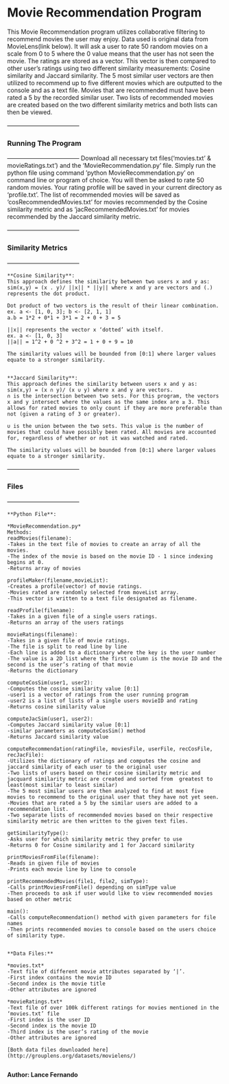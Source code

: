 # Movie Recommendation Program
This Movie Recommendation program utilizes collaborative filtering to recommend movies the user may enjoy. Data used is original data from MovieLens(link below). It will ask a user to rate 50 random movies on a scale from 0 to 5 where the 0 value means that the user has not seen the movie. The ratings are stored as a vector. This vector is then compared to other user’s ratings using two different similarity measurements: Cosine similarity and Jaccard similarity. The 5 most similar user vectors are then utilized to recommend up to five different movies which are outputted to the console and as a text file. Movies that are recommended must have been rated a 5 by the recorded similar user. Two lists of recommended movies are created based on the two different similarity metrics and both lists can then be viewed. 


————————————
### Running The Program
————————————
Download all necessary txt files(‘movies.txt’ & movieRatings.txt’) and the ‘MovieRecommendation.py’ file. Simply run the python file using command ’python MovieRecommendation.py’ on command line or program of choice. You will then be asked to rate 50 random movies. Your rating profile will be saved in your current directory as ‘profile.txt’. The list of recommended movies will be saved as ‘cosRecommendedMovies.txt’ for movies recommended by the Cosine similarity metric and as ‘jacRecommendedMovies.txt’ for movies recommended by the Jaccard similarity metric.


————————————
### Similarity Metrics
————————————
~~~~~~~~~~~~~~~
**Cosine Similarity**:
This approach defines the similarity between two users x and y as:
sim(x,y) = (x . y)/ ||x|| * ||y|| where x and y are vectors and (.) represents the dot product.

Dot product of two vectors is the result of their linear combination.
ex. a <- [1, 0, 3]; b <- [2, 1, 1]
a.b = 1*2 + 0*1 + 3*1 = 2 + 0 + 3 = 5

||x|| represents the vector x ‘dotted’ with itself.
ex. a <- [1, 0, 3]
||a|| = 1^2 + 0 ^2 + 3^2 = 1 + 0 + 9 = 10

The similarity values will be bounded from [0:1] where larger values equate to a stronger similarity.


**Jaccard Similarity**: 
This approach defines the similarity between users x and y as:
sim(x,y) = (x ∩ y)/ (x ∪ y) where x and y are vectors.
∩ is the intersection between two sets. For this program, the vectors x and y intersect where the values as the same index are ≥ 3. This allows for rated movies to only count if they are more preferable than not (given a rating of 3 or greater). 

∪ is the union between the two sets. This value is the number of movies that could have possibly been rated. All movies are accounted for, regardless of whether or not it was watched and rated.

The similarity values will be bounded from [0:1] where larger values equate to a stronger similarity.
~~~~~~~~~~~~~~~



————————————
### Files
————————————
~~~~~~~~~~~~~~~~~
**Python File**:

*MovieRecommendation.py*
Methods:
readMovies(filename):
-Takes in the text file of movies to create an array of all the movies. 
-The index of the movie is based on the movie ID - 1 since indexing begins at 0.
-Returns array of movies

profileMaker(filename,movieList):
-Creates a profile(vector) of movie ratings.
-Movies rated are randomly selected from moveList array.
-This vector is written to a text file designated as filename.

readProfile(filename):
-Takes in a given file of a single users ratings.
-Returns an array of the users ratings

movieRatings(filename):
-Takes in a given file of movie ratings.
-The file is split to read line by line
-Each line is added to a dictionary where the key is the user number
-The value is a 2D list where the first column is the movie ID and the second is the user’s rating of that movie
-Returns the dictionary

computeCosSim(user1, user2):
-Computes the cosine similarity value [0:1] 
-user1 is a vector of ratings from the user running program
-user2 is a list of lists of a single users movieID and rating
-Returns cosine similarity value

computeJacSim(user1, user2):
-Computes Jaccard similarity value [0:1]
-similar parameters as computeCosSim() method
-Returns Jaccard similarity value

computeRecommendation(ratingFile, moviesFile, userFile, recCosFile, recJacFile):
-Utilizes the dictionary of ratings and computes the cosine and jaccard similarity of each user to the original user
-Two lists of users based on their cosine similarity metric and jacquard similarity metric are created and sorted from 	greatest to least(most similar to least similar)
-The 5 most similar users are then analyzed to find at most five movies to recommend to the original user that they have not yet seen.
-Movies that are rated a 5 by the similar users are added to a recommendation list.
-Two separate lists of recommended movies based on their respective similarity metric are then written to the given text files.

getSimilarityType():
-Asks user for which similarity metric they prefer to use
-Returns 0 for Cosine similarity and 1 for Jaccard similarity

printMoviesFromFile(filename):
-Reads in given file of movies
-Prints each movie line by line to console

printRecommendedMovies(file1, file2, simType):
-Calls printMoviesFromFile() depending on simType value
-Then proceeds to ask if user would like to view recommended movies based on other metric

main():
-Calls computeRecommendation() method with given parameters for file names
-Then prints recommended movies to console based on the users choice of similarity type.


**Data Files:**

*movies.txt*
-Text file of different movie attributes separated by ‘|’. 
-First index contains the movie ID
-Second index is the movie title
-Other attributes are ignored

*movieRatings.txt*
-Text file of over 100k different ratings for movies mentioned in the ‘movies.txt’ file
-First index is the user ID
-Second index is the movie ID
-Third index is the user’s rating of the movie
-Other attributes are ignored

[Both data files downloaded here](http://grouplens.org/datasets/movielens/)


~~~~~~~~~~~~~~~~~~~~
**Author: Lance Fernando**